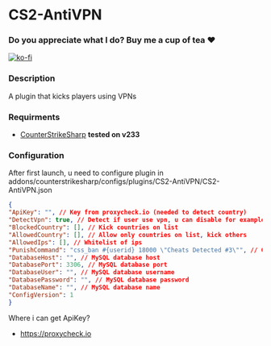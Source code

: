 # CS2-AntiVPN

### Do you appreciate what I do? Buy me a cup of tea ❤️
[![ko-fi](https://ko-fi.com/img/githubbutton_sm.svg)](https://ko-fi.com/Y8Y4THKXG)

### Description
A plugin that kicks players using VPNs

### Requirments
- [CounterStrikeSharp](https://github.com/roflmuffin/CounterStrikeSharp/) **tested on v233**

### Configuration
After first launch, u need to configure plugin in  addons/counterstrikesharp/configs/plugins/CS2-AntiVPN/CS2-AntiVPN.json
```json
{
"ApiKey": "", // Key from proxycheck.io (needed to detect country)
"DetectVpn": true, // Detect if user use vpn, u can disable for example when u need to check only country
"BlockedCountry": [], // Kick countries on list
"AllowedCountry": [], // Allow only countries on list, kick others
"AllowedIps": [], // Whitelist of ips
"PunishCommand": "css_ban #{userid} 18000 \"Cheats Detected #3\"", // Command to use when plugin detect vpn or country
"DatabaseHost": "", // MySQL database host
"DatabasePort": 3306, // MySQL database port
"DatabaseUser": "", // MySQL database username
"DatabasePassword": "", // MySQL database password
"DatabaseName": "", // MySQL database name
"ConfigVersion": 1
}
```

Where i can get ApiKey?
- https://proxycheck.io
